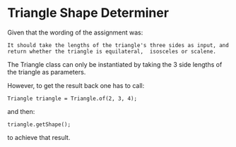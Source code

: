 # Triangle Shape Determiner

Given that the wording of the assignment was:

`It should take the lengths of the triangle's three sides as input, and return whether the triangle is equilateral, 
isosceles or scalene.`

The Triangle class can only be instantiated by taking the 3 side lengths of the triangle as parameters.

However, to get the result back one has to call:

    Triangle triangle = Triangle.of(2, 3, 4);
and then:

    triangle.getShape();

to achieve that result.